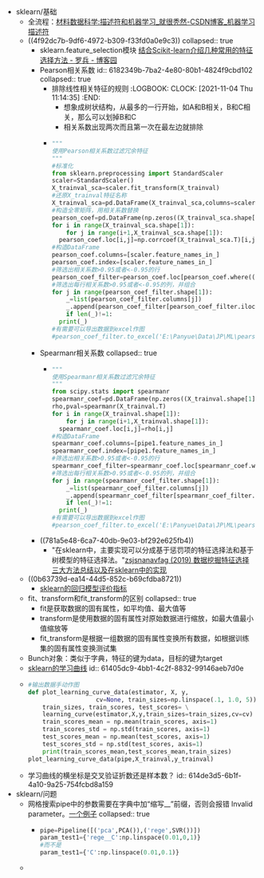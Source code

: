 - sklearn/基础
	- 全流程：[材料数据科学:描述符和机器学习_就很秃然-CSDN博客_机器学习描述符](https://blog.csdn.net/qq_44785318/article/details/114751330)
	- ((4f92dc7b-9df6-4972-b309-f33fd0a0e9c3))
	  collapsed:: true
		- sklearn.feature_selection模块 [结合Scikit-learn介绍几种常用的特征选择方法 - 罗兵 - 博客园](https://www.cnblogs.com/hhh5460/p/5186226.html)
		- Pearson相关系数
		  id:: 6182349b-7ba2-4e80-80b1-4824f9cbd102
		  collapsed:: true
			- 排除线性相关特征的规则
			  :LOGBOOK:
			  CLOCK: [2021-11-04 Thu 11:14:35]
			  :END:
				- 想象成树状结构，从最多的一行开始，如A和B相关，B和C相关，那么可以划掉B和C
				- 相关系数出现两次而且第一次在最左边就排除
			- ``` python
			  """
			  使用Pearson相关系数过滤冗余特征
			  """
			  #标准化
			  from sklearn.preprocessing import StandardScaler
			  scaler=StandardScaler()
			  X_trainval_sca=scaler.fit_transform(X_trainval)
			  #还原X_trainval特征名称
			  X_trainval_sca=pd.DataFrame(X_trainval_sca,columns=scaler.feature_names_in_)
			  #构造全零矩阵，用相关系数替换
			  pearson_coef=pd.DataFrame(np.zeros((X_trainval_sca.shape[1],X_trainval_sca.shape[1])))
			  for i in range(X_trainval_sca.shape[1]):
			      for j in range(i+1,X_trainval_sca.shape[1]):
			    pearson_coef.loc[i,j]=np.corrcoef(X_trainval_sca.T)[i,j]
			  #构造DataFrame
			  pearson_coef.columns=[scaler.feature_names_in_]
			  pearson_coef.index=[scaler.feature_names_in_]
			  #筛选出相关系数>0.95或者<-0.95的行
			  pearson_coef_filter=pearson_coef.loc[pearson_coef.where((pearson_coef>0.95)|(pearson_coef<-0.95)).any(1)]
			  #筛选出每行相关系数>0.95或者<-0.95的列，并组合
			  for j in range(pearson_coef_filter.shape[1]):
			      _=list(pearson_coef_filter.columns[j])
			      _.append(pearson_coef_filter[pearson_coef_filter.iloc[:,j]>0.95].index.tolist())
			      if len(_)!=1:
			    print(_)
			  #有需要可以导出数据到excel作图
			  #pearson_coef_filter.to_excel('E:\Panyue\Data\JP\ML\pearson_coef.xlsx')
			  
			  ```
		- Spearmanr相关系数
		  collapsed:: true
			- ``` python
			  """
			  使用Spearmanr相关系数过滤冗余特征
			  """
			  from scipy.stats import spearmanr
			  spearmanr_coef=pd.DataFrame(np.zeros((X_trainval.shape[1],X_trainval.shape[1])))
			  rho,pval=spearmanr(X_trainval.T)
			  for i in range(X_trainval.shape[1]):
			      for j in range(i+1,X_trainval.shape[1]):
			    spearmanr_coef.loc[i,j]=rho[i,j]
			  #构造DataFrame
			  spearmanr_coef.columns=[pipe1.feature_names_in_]
			  spearmanr_coef.index=[pipe1.feature_names_in_]
			  #筛选出相关系数>0.95或者<-0.95的行
			  spearmanr_coef_filter=spearmanr_coef.loc[spearmanr_coef.where((spearmanr_coef>0.95)|(spearmanr_coef<-0.95)).any(1)]
			  #筛选出每行相关系数>0.95或者<-0.95的列，并组合
			  for j in range(spearmanr_coef_filter.shape[1]):
			      _=list(spearmanr_coef_filter.columns[j])
			      _.append(spearmanr_coef_filter[spearmanr_coef_filter.iloc[:,j]>0.95].index.tolist())
			      if len(_)!=1:
			    print(_)
			  #有需要可以导出数据到excel作图
			  #pearson_coef_filter.to_excel('E:\Panyue\Data\JP\ML\pearson_coef.xlsx')
			  
			  ```
		- ((781a5e48-6ca7-40db-9e03-bf292e625fb4))
			- "在sklearn中，主要实现可以分成基于惩罚项的特征选择法和基于树模型的特征选择法。"[zsjsnanavfag (2019) 数据挖掘特征选择三大方法总结以及在sklearn中的实现](https://zhuanlan.zhihu.com/p/99776961)
	- ((0b63739d-ea14-44d5-852c-b69cfdba8721))
		- [sklearn的回归模型评价指标](https://scikit-learn.org/stable/modules/model_evaluation.html#regression-metrics)
	- fit、transform和fit_transform的区别
	  collapsed:: true
		- fit是获取数据的固有属性，如平均值、最大值等
		- transform是使用数据的固有属性对原始数据进行缩放，如最大值最小值缩放等
		- fit_transform是根据一组数据的固有属性变换所有数据，如根据训练集的固有属性变换测试集
	- Bunch对象：类似于字典，特征的键为data，目标的键为target
	- [sklearn的学习曲线](https://scikit-learn.org/stable/auto_examples/model_selection/plot_learning_curve.html#sphx-glr-auto-examples-model-selection-plot-learning-curve-py)
	  id:: 61405dc9-4bb1-4c2f-8832-99146aeb7d0e
	- ``` python
	  #输出数据手动作图
	  def plot_learning_curve_data(estimator, X, y, 
	                     cv=None, train_sizes=np.linspace(.1, 1.0, 5)):
	      train_sizes, train_scores, test_scores= \
	      learning_curve(estimator,X,y,train_sizes=train_sizes,cv=cv)
	      train_scores_mean = np.mean(train_scores, axis=1)
	      train_scores_std = np.std(train_scores, axis=1)
	      test_scores_mean = np.mean(test_scores, axis=1)
	      test_scores_std = np.std(test_scores, axis=1)
	      print(train_scores_mean,test_scores_mean,train_sizes)
	  plot_learning_curve_data(pipe,X_trainval,y_trainval)
	  
	  ```
	- 学习曲线的横坐标是交叉验证折数还是样本数？
	  id:: 614de3d5-6b1f-4a10-9a25-754fcbd8a159
- sklearn/问题
	- 网格搜索pipe中的参数需要在字典中加“缩写__”前缀，否则会报错 Invalid parameter。[一个例子](https://www.5axxw.com/questions/content/8f560l)
	  collapsed:: true
		- ``` python
		  pipe=Pipeline([('pca',PCA()),('rege',SVR())])
		  param_test1={'rege__C':np.linspace(0.01,0,1)}
		  #而不是
		  param_test1={'C':np.linspace(0.01,0.1)}
		  
		  ```
	-